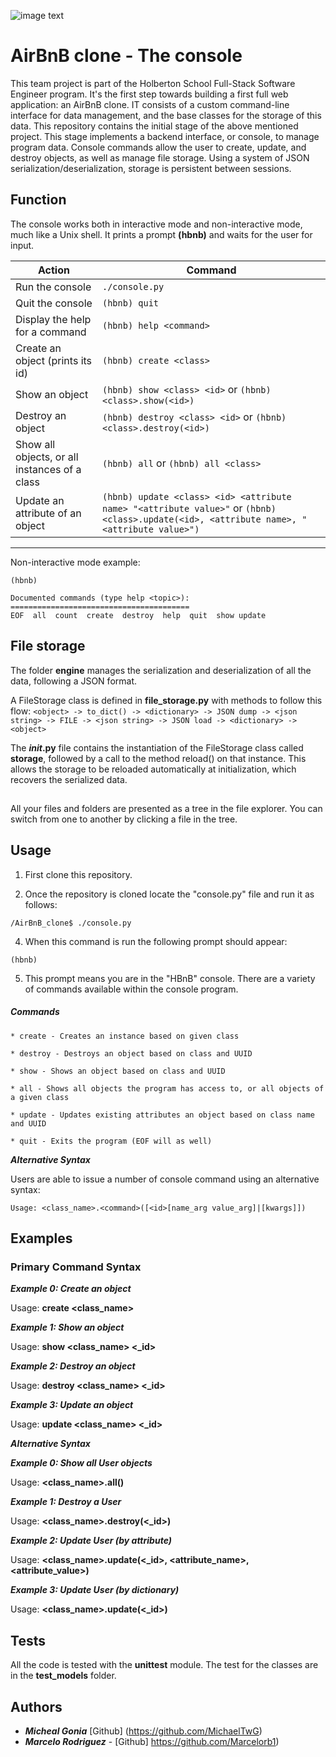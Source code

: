 ![image text](https://user-images.githubusercontent.com/105667144/196003373-c103b426-3eb8-418b-827b-c4a12c81745d.png)

#  AirBnB clone - The console



This team project is part of the Holberton School Full-Stack Software Engineer program. It's the first step towards building a first full web application: an AirBnB clone. IT consists of a custom command-line interface for data management, and the base classes for the storage of this data.
This repository contains the initial stage of the above mentioned project. This stage implements a backend interface, or console, to manage program data. Console commands allow the user to create, update, and destroy objects, as well as manage file storage. Using a system of JSON serialization/deserialization, storage is persistent between sessions.


## Function

The console works both in interactive mode and non-interactive mode, much like a Unix shell. It prints a prompt **(hbnb)** and waits for the user for input.

| Action | Command |
|--------------|------|
| Run the console |```./console.py```|
| Quit the console | ```(hbnb) quit``` |
| Display the help for a command | ```(hbnb) help <command>``` |
| Create an object (prints its id)|```(hbnb) create <class>``` |
| Show an object | `(hbnb) show <class> <id>` or `(hbnb) <class>.show(<id>)` |
| Destroy an object | `(hbnb) destroy <class> <id>` or `(hbnb) <class>.destroy(<id>)` |
| Show all objects, or all instances of a class | `(hbnb) all` or `(hbnb) all <class>` |
| Update an attribute of an object | `(hbnb) update <class> <id> <attribute name> "<attribute value>"` or `(hbnb) <class>.update(<id>, <attribute name>, "<attribute value>")` |
___________________________________________________________________

Non-interactive mode example:

```$ echo "help" | ./console.py
(hbnb)

Documented commands (type help <topic>):
========================================
EOF  all  count  create  destroy  help  quit  show update
```

## File storage

The folder  **engine** manages the serialization and deserialization of all the data, following a JSON format.

A FileStorage class is defined in  **file_storage.py**  with methods to follow this flow:  `<object> -> to_dict() -> <dictionary> -> JSON dump -> <json string> -> FILE -> <json string> -> JSON load -> <dictionary> -> <object>`

The  **_init_.py** file contains the instantiation of the FileStorage class called  **storage**, followed by a call to the method reload() on that instance. This allows the storage to be reloaded automatically at initialization, which recovers the serialized data.

## 

All your files and folders are presented as a tree in the file explorer. You can switch from one to another by clicking a file in the tree.

## Usage
1.  First clone this repository.
    
2.  Once the repository is cloned locate the "console.py" file and run it as follows:
    

```
/AirBnB_clone$ ./console.py

```

4.  When this command is run the following prompt should appear:

```
(hbnb)

```

5.  This prompt means you are in the "HBnB" console. There are a variety of commands available within the console program.

##### Commands

```
* create - Creates an instance based on given class

* destroy - Destroys an object based on class and UUID

* show - Shows an object based on class and UUID

* all - Shows all objects the program has access to, or all objects of a given class

* update - Updates existing attributes an object based on class name and UUID

* quit - Exits the program (EOF will as well)

```

***Alternative Syntax***

Users are able to issue a number of console command using an alternative syntax:

```
Usage: <class_name>.<command>([<id>[name_arg value_arg]|[kwargs]])

```



## Examples

### Primary Command Syntax ###

***Example 0: Create an object***

Usage: **create <class_name>**



***Example 1: Show an object***

Usage: **show <class_name> <_id>**



***Example 2: Destroy an object***

Usage: **destroy <class_name> <_id>**


***Example 3: Update an object***

Usage: **update <class_name> <_id>**


***Alternative Syntax***

***Example 0: Show all User objects***

Usage: **<class_name>.all()**


***Example 1: Destroy a User***

Usage: **<class_name>.destroy(<_id>)**


***Example 2: Update User (by attribute)***

Usage: **<class_name>.update(<_id>, <attribute_name>, <attribute_value>)**


***Example 3: Update User (by dictionary)***

Usage: **<class_name>.update(<_id>)**


## Tests

All the code is tested with the  **unittest**  module. The test for the classes are in the **test_models** folder.

## Authors


- ***Micheal Gonia*** [Github] (https://github.com/MichaelTwG) 
-   ***Marcelo Rodriguez***  -  [Github] https://github.com/Marcelorb1) 
